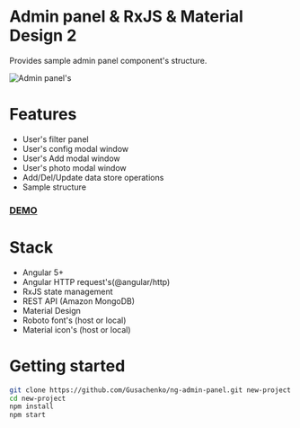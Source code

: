 # Admin panel & RxJS &  Material Design 2
Provides sample admin panel component's structure.

![Admin panel's](https://github.com/Gusachenko/ng-admin-panel/blob/master/github_assets/panels.png?raw=true "Panel's views")


# Features
- User's filter panel
- User's config modal window
- User's Add modal window
- User's photo modal window
- Add/Del/Update data store operations
- Sample structure

 ### [DEMO](https://stackblitz.com/github/gusachenko/ng-admin-panel "Live demo preview")

# Stack
- Angular 5+
- Angular HTTP request's(@angular/http)
- RxJS state management
- REST API (Amazon MongoDB)
- Material Design
- Roboto font's (host or local)
- Material icon's (host or local)

# Getting started

```bash
git clone https://github.com/Gusachenko/ng-admin-panel.git new-project
cd new-project
npm install
npm start
```

